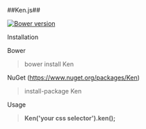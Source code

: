 ##Ken.js##

[![Bower version](https://badge.fury.io/bo/Ken.svg)](https://badge.fury.io/bo/Ken)

Installation

Bower

> bower install Ken

NuGet (https://www.nuget.org/packages/Ken)

> install-package Ken

Usage

> **Ken('your css selector').ken();**
